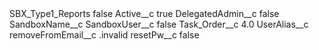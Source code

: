 <?xml version="1.0" encoding="UTF-8"?>
<CustomMetadata xmlns="http://soap.sforce.com/2006/04/metadata" xmlns:xsi="http://www.w3.org/2001/XMLSchema-instance" xmlns:xsd="http://www.w3.org/2001/XMLSchema">
    <label>SBX_Type1_Reports</label>
    <protected>false</protected>
    <values>
        <field>Active__c</field>
        <value xsi:type="xsd:boolean">true</value>
    </values>
    <values>
        <field>DelegatedAdmin__c</field>
        <value xsi:type="xsd:boolean">false</value>
    </values>
    <values>
        <field>SandboxName__c</field>
        <value xsi:nil="true"/>
    </values>
    <values>
        <field>SandboxUser__c</field>
        <value xsi:type="xsd:boolean">false</value>
    </values>
    <values>
        <field>Task_Order__c</field>
        <value xsi:type="xsd:double">4.0</value>
    </values>
    <values>
        <field>UserAlias__c</field>
        <value xsi:nil="true"/>
    </values>
    <values>
        <field>removeFromEmail__c</field>
        <value xsi:type="xsd:string">.invalid</value>
    </values>
    <values>
        <field>resetPw__c</field>
        <value xsi:type="xsd:boolean">false</value>
    </values>
</CustomMetadata>
